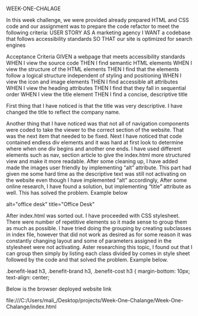WEEK-ONE-CHALAGE

In this week challenge, we were provided already prepared HTML and CSS code and our assignment was to prepare the code refactor to meet the following criteria:
USER STORY
AS A marketing agency
I WANT a codebase that follows accessibility standards
SO THAT our site is optimized for search engines

Acceptance Criteria
GIVEN a webpage that meets accessibility standards
WHEN I view the source code
THEN I find semantic HTML elements
WHEN I view the structure of the HTML elements
THEN I find that the elements follow a logical structure independent of styling and positioning
WHEN I view the icon and image elements
THEN I find accessible alt attributes
WHEN I view the heading attributes
THEN I find that they fall in sequential order
WHEN I view the title element
THEN I find a concise, descriptive title

First thing that I have noticed is that the title was very descriptive. I have changed the title to reflect the company name.

Another thing that I have noticed was that not all of navigation components were coded to take the viewer to the correct section of the website. That was the next item that needed to be fixed. 
Next I have noticed that code contained endless div elements and it was hard at first look to determine where when one div begins and another one ends.  I have used different elements such as nav, section article to give the index.html more structured view and make it more readable. 
After some cleaning up, I have added made the images user friendly by implementing “alt” attribute. This part had given me some hard time as the descriptive text was still not activating on the website even though I have implemented  “alt” accordingly, After some online research, I have found a solution, but implementing “title” attribute as well. This has solved the problem. Example below

 alt="office desk" title="Office Desk" 


After index.html was sorted out. I have proceeded with CSS stylesheet.
There were number of repetitive elements so it made sense to group them as much as possible. 
I have tried doing the grouping by creating subclasses in index file, however that did not work as desired as for some reason it was constantly changing layout and some of parameters assigned in the stylesheet were not activating. 
Aster researching this topic, I found out that I can group then simply by listing each class divided by comes in style sheet followed by the code and that solved the problem.  Example below.

.benefit-lead h3, .benefit-brand h3, .benefit-cost h3 {
    margin-bottom: 10px;
    text-align: center;


Below is the browser deployed website link

file:///C:/Users/mali_/Desktop/projects/Week-One-Chalange/Week-One-Chalange/index.html



